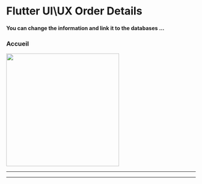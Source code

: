  <h1> Flutter UI\UX Order Details</h1>  
 
<h4> You can change the information and link it to the databases ...</h4>

<h3>Accueil</h3> 


<img src="https://github.com/abenkoula71/day1-order-details/blob/main/Screenshot%202023-03-23%20224836.png" width="300" /> 

<hr><hr>


